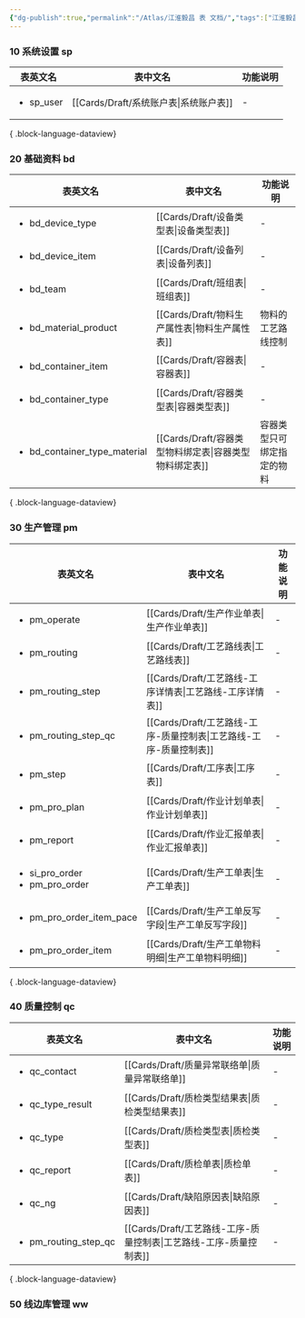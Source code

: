 ```yaml
---
{"dg-publish":true,"permalink":"/Atlas/江淮毅昌 表 文档/","tags":["江淮毅昌/蝶创I-MES/MES"]}
---
```



### 10 系统设置 sp

| 表英文名                      | 表中文名                            | 功能说明 |
| ------------------------- | ------------------------------- | ---- |
| <ul><li>sp_user</li></ul> | [[Cards/Draft/系统账户表\|系统账户表]] | \-   |

{ .block-language-dataview}

### 20 基础资料 bd

| 表英文名                                         | 表中文名                                    | 功能说明          |
| -------------------------------------------- | --------------------------------------- | ------------- |
| <ul><li>bd_device_type</li></ul>             | [[Cards/Draft/设备类型表\|设备类型表]]         | \-            |
| <ul><li>bd_device_item</li></ul>             | [[Cards/Draft/设备列表\|设备列表]]           | \-            |
| <ul><li>bd_team</li></ul>                    | [[Cards/Draft/班组表\|班组表]]             | \-            |
| <ul><li>bd_material_product</li></ul>        | [[Cards/Draft/物料生产属性表\|物料生产属性表]]     | 物料的工艺路线控制     |
| <ul><li>bd_container_item</li></ul>          | [[Cards/Draft/容器表\|容器表]]             | \-            |
| <ul><li>bd_container_type</li></ul>          | [[Cards/Draft/容器类型表\|容器类型表]]         | \-            |
| <ul><li>bd_container_type_material</li></ul> | [[Cards/Draft/容器类型物料绑定表\|容器类型物料绑定表]] | 容器类型只可绑定指定的物料 |

{ .block-language-dataview}

### 30 生产管理 pm
| 表英文名                                                | 表中文名                                            | 功能说明 |
| --------------------------------------------------- | ----------------------------------------------- | ---- |
| <ul><li>pm_operate</li></ul>                        | [[Cards/Draft/生产作业单表\|生产作业单表]]               | \-   |
| <ul><li>pm_routing</li></ul>                        | [[Cards/Draft/工艺路线表\|工艺路线表]]                 | \-   |
| <ul><li>pm_routing_step</li></ul>                   | [[Cards/Draft/工艺路线-工序详情表\|工艺路线-工序详情表]]       | \-   |
| <ul><li>pm_routing_step_qc</li></ul>                | [[Cards/Draft/工艺路线-工序-质量控制表\|工艺路线-工序-质量控制表]] | \-   |
| <ul><li>pm_step</li></ul>                           | [[Cards/Draft/工序表\|工序表]]                     | \-   |
| <ul><li>pm_pro_plan</li></ul>                       | [[Cards/Draft/作业计划单表\|作业计划单表]]               | \-   |
| <ul><li>pm_report</li></ul>                         | [[Cards/Draft/作业汇报单表\|作业汇报单表]]               | \-   |
| <ul><li>si_pro_order</li><li>pm_pro_order</li></ul> | [[Cards/Draft/生产工单表\|生产工单表]]                 | \-   |
| <ul><li>pm_pro_order_item_pace</li></ul>            | [[Cards/Draft/生产工单反写字段\|生产工单反写字段]]           | \-   |
| <ul><li>pm_pro_order_item</li></ul>                 | [[Cards/Draft/生产工单物料明细\|生产工单物料明细]]           | \-   |

{ .block-language-dataview}

### 40 质量控制 qc

| 表英文名                                 | 表中文名                                            | 功能说明 |
| ------------------------------------ | ----------------------------------------------- | ---- |
| <ul><li>qc_contact</li></ul>         | [[Cards/Draft/质量异常联络单\|质量异常联络单]]             | \-   |
| <ul><li>qc_type_result</li></ul>     | [[Cards/Draft/质检类型结果表\|质检类型结果表]]             | \-   |
| <ul><li>qc_type</li></ul>            | [[Cards/Draft/质检类型表\|质检类型表]]                 | \-   |
| <ul><li>qc_report</li></ul>          | [[Cards/Draft/质检单表\|质检单表]]                   | \-   |
| <ul><li>qc_ng</li></ul>              | [[Cards/Draft/缺陷原因表\|缺陷原因表]]                 | \-   |
| <ul><li>pm_routing_step_qc</li></ul> | [[Cards/Draft/工艺路线-工序-质量控制表\|工艺路线-工序-质量控制表]] | \-   |

{ .block-language-dataview}

### 50 线边库管理 ww
